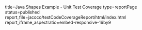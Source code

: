 title=Java Shapes Example - Unit Test Coverage
type=reportPage
status=published
report_file=jacoco/testCodeCoverageReport/html/index.html
report_iframe_aspectratio=embed-responsive-16by9
~~~~~~


